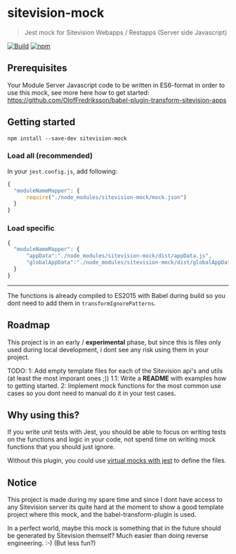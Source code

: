 # sitevision-mock

> Jest mock for Sitevision Webapps / Restapps (Server side Javascript)

[![Build](https://github.com/OlofFredriksson/sitevision-mock/workflows/Build/badge.svg)](https://github.com/OlofFredriksson/sitevision-mock/actions)
[![npm](https://img.shields.io/npm/v/sitevision-mock)](https://www.npmjs.com/package/sitevision-mock)

## Prerequisites

Your Module Server Javascript code to be written in ES6-format in order to use this mock, see more here how to get started:
https://github.com/OlofFredriksson/babel-plugin-transform-sitevision-apps

## Getting started

`npm install --save-dev sitevision-mock`

### Load all (recommended)

In your `jest.config.js`, add following:

```javascript
{
  "moduleNameMapper": {
      require("./node_modules/sitevision-mock/mock.json")
  }
}
```

### Load specific

```javascript
{
  "moduleNameMapper": {
      "appData":"./node_modules/sitevision-mock/dist/appData.js",
      "globalAppData":"./node_modules/sitevision-mock/dist/globalAppData.js"
  }
}
```

---

The functions is already compiled to ES2015 with Babel during build so you dont need to add them in `transformIgnorePatterns`.

## Roadmap

This project is in an early / **experimental** phase, but since this is files only used during local development, i dont see any risk using them in your project.

TODO:
1: Add empty template files for each of the Sitevision api's and utils (at least the most imporant ones ;))
1.1: Write a **README** with examples how to getting started.
2: Implement mock functions for the most common use cases so you dont need to manual do it in your test cases.

## Why using this?

If you write unit tests with Jest, you should be able to focus on writing tests on the functions and logic in your code, not spend time on writing mock functions that you should just ignore.

Without this plugin, you could use [virtual mocks with jest](https://jestjs.io/docs/en/jest-object) to define the files.

## Notice

This project is made during my spare time and since I dont have access to any Sitevision server its quite hard at the moment to show a good template project where this mock, and the babel-transform-plugin is used.

In a perfect world, maybe this mock is something that in the future should be generated by Sitevision themself? Much easier than doing reverse engineering. :-) (But less fun?)
